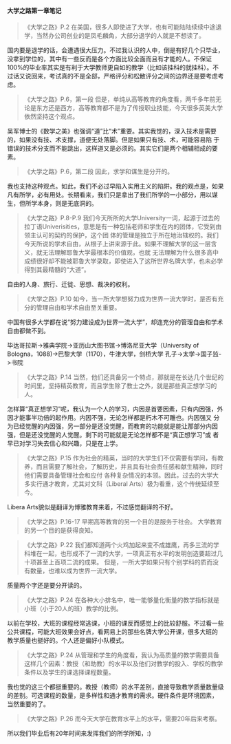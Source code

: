 #### 大学之路第一章笔记

>《大学之路》P.2
>在美国，很多人即使进了大学，也有可能陆陆续续中途退学，当然办公司创业的是凤毛麟角，大部分退学的人就是不想读了。

国内要是退学的话，会遭遇很大压力。不过我认识的人中，倒是有好几个只毕业，没拿到学位的，其中有一些反而是各个方面比较全面而且有才能的人。不保证
100%的毕业率其实是有利于大学教师更自如的教学（比如该挂科的就挂科）。不过话又说回来，考试真的不是全部，严格评分和松散评分之间的边界还是要考虑考
虑。

>《大学之路》P.6，第一段
>但是，单纯从高等教育的角度看，两千多年前无论是东方还是西方，高等教育都不是为了传授职业技能，今天很多英美大学依然坚持这个观点。

吴军博士的《数学之美》也强调“道”比“术”重要。其实我觉的，深入技术是需要的，如果没有技、术支撑，道便无处落脚。但是如果只有技、术，可能容易陷
于错误的技术分支而不能跳出，这样道又是必须的。其实它们是两个相辅相成的要素。

>《大学之路》P.6，第二段
>因此，求学和谋生是分开的。

我也支持这种观点。如此，我们不必过早陷入实用主义的陷阱。我的观点是，如果凡有所学，必有用处。长期看来，我们只是拿出了我们所学的一小部分，用以谋
生，但所学本身，则是无底洞的。

>《大学之路》P.8-P.9
>我们今天所所的大学University一词，起源于过去的拉丁语Univerisities，意思是有一种包括老师和学生在内的团体，它受到由领主认可的契约的保护，这个团
体的管理是独立于所在地治辖权的。我们今天所说的学术自由，从根子上讲来源于此。如果不理解大学的这一层含义，就无法理解耶鲁大学最根本的价值观，也就
无法理解为什么很多高中成绩很好却不能被耶鲁大学录取，即使进入了这所世界名牌大学，也未必学得到其最精髓的“大道”。

自由的人身、旅行、迁徙、思想、裁决的权利。

>《大学之路》P.10
> 如今，当一所大学想努力成为世界一流大学时，是否有充分的管理自由和学术自由至关重要。

中国有很多大学都在说“努力建设成为世界一流大学”，却连充分的管理自由和学术自由都做不到。


毕达哥拉斯->雅典学院->亚历山大图书馆->博洛尼亚大学（University of Bologna，1088)->巴黎大学（1170），牛津大学，剑桥大学
孔子->太学->国子监->书院

>《大学之路》P.14
>当然，他们还具备另一个特点，那就是在长达几个世纪的时间里，坚持精英教育，而且学生除了教士之外，就是那些真正想学习的人。

怎样算“真正想学习”呢，我认为一个人的学习，内因是首要因素，只有内因强，外因才能事半功倍的起作用。内因不强，无论怎样都是朽木不可雕也。内因强又
分为已经觉醒的内因强，另一部分是还没觉醒，而教育的功能就是能让那部分内因强，但是还没觉醒的人觉醒。剩下的可能就是无论怎样都不是“真正想学习”或
者早已对学习失去信心和兴趣，只是在上学。

>《大学之路》P.15
作为社会的精英，当时的大学生们不仅需要有学问，有教养，而且需要了解社会，了解历史，并且具有社会责任感和献生精神，同时他们需要具备管理社会和应付
各种复杂情况的本领。因此，过去的大学大多实行通才教育，尤其对文科（Liberal Arts）极为看重，这个传统延续至今。


Libera Arts貌似是翻译为博雅教育来着，不过感觉翻译的不好。


>《大学之路》P.16-17
>早期高等教育的另一个目的是服务于社会。
>大学教育的另一个目的是获得良知。


>《大学之路》P.22
>我们都知道两个火鸡加起来变不成雄鹰，再多三流的学科堆在一起，也形成不了一流的大学，一项真正有水平的发明创造要超过几十项甚至上百项二流的成果。
但是，一所大学如果只有个别学科的质而没有数量，也难以成为世界一流大学。

质量两个字还是要分开读的。


>《大学之路》P.24
>在各种大小排名中，唯一能够量化衡量的教学指标就是小班（小于20人的班）教学的比例。

以前在学校，大班的课程经常逃课，小班的课反而感觉上的比较舒服。不过看一些公共课程，可能大班效果会好点，看网易上的那些名牌大学公开课，很多大班的
教学质量也挺好的。个人还是偏好小队模式。

>《大学之路》P.24
>从管理和学生的角度看，我认为高质量的教学需要具备这样几个因素：教授（和助教）的水平以及他们对教学的投入、学校的教学条件以及学生的课选择课程数量。


我也觉的这三个都挺重要的。教授（教师）的水平差别，直接导致教学质量数量级的差别。可选课程的数量，是多样性和通才教育的需求。硬件条件是环境因素，
当然重要的了。


>《大学之路》P.26
>而今天大学在教育水平上的水平，需要20年后来考察。

所以我们毕业后有20年时间来发挥我们的所学所知，:)

